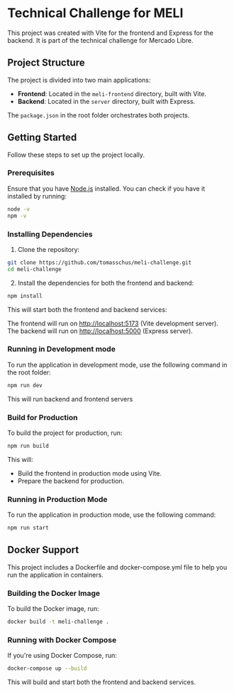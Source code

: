 # Technical Challenge for MELI

This project was created with Vite for the frontend and Express for the backend. It is part of the technical challenge for Mercado Libre.

## Project Structure

The project is divided into two main applications:

- **Frontend**: Located in the `meli-frontend` directory, built with Vite.
- **Backend**: Located in the `server` directory, built with Express.

The `package.json` in the root folder orchestrates both projects.

## Getting Started

Follow these steps to set up the project locally.

### Prerequisites

Ensure that you have [Node.js](https://nodejs.org/) installed. You can check if you have it installed by running:

```bash
node -v
npm -v
```

### Installing Dependencies

1. Clone the repository:

```bash
git clone https://github.com/tomasschus/meli-challenge.git
cd meli-challenge
```

2. Install the dependencies for both the frontend and backend:

```bash
npm install
```

This will start both the frontend and backend services:

The frontend will run on <http://localhost:5173> (Vite development server).
The backend will run on <http://localhost:5000> (Express server).

### Running in Development mode

To run the application in development mode, use the following command in the root folder:

```bash
npm run dev
```

This will run backend and frontend servers

### Build for Production

To build the project for production, run:

```bash
npm run build
```

This will:

- Build the frontend in production mode using Vite.
- Prepare the backend for production.

### Running in Production Mode

To run the application in production mode, use the following command:

```bash
npm run start
```

## Docker Support

This project includes a Dockerfile and docker-compose.yml file to help you run the application in containers.

### Building the Docker Image

To build the Docker image, run:

```bash
docker build -t meli-challenge .
```

### Running with Docker Compose

If you're using Docker Compose, run:

```bash
docker-compose up --build
```

This will build and start both the frontend and backend services.
